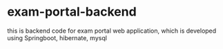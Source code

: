 # exam-portal-backend
this is backend code for exam portal web application, which is developed using Springboot, hibernate, mysql
